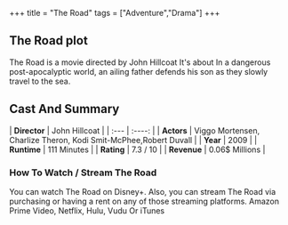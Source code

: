 +++
title = "The Road"
tags = ["Adventure","Drama"]
+++
## The Road plot
The Road is a movie directed by John Hillcoat It's about In a dangerous post-apocalyptic world, an ailing father defends his son as they slowly travel to the sea.
## Cast And Summary
| **Director**      | John Hillcoat |
    | :---        |    :----:   |
    |  **Actors** | Viggo Mortensen, Charlize Theron, Kodi Smit-McPhee,Robert Duvall |
    | **Year**   | 2009    |
    |  **Runtime** | 111 Minutes |
    |  **Rating** | 7.3 / 10 | 
    |  **Revenue** | 0.06$ Millions |
### How To Watch / Stream The Road
You can watch The Road on Disney+.
Also, you can stream The Road via purchasing or having a rent on any of those streaming platforms.
Amazon Prime Video, Netflix, Hulu, Vudu Or iTunes